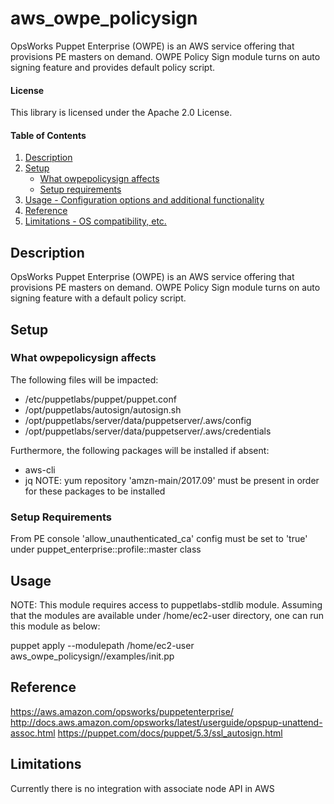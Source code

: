 
# aws_owpe_policysign

OpsWorks Puppet Enterprise (OWPE) is an AWS service offering that provisions PE masters on demand. OWPE Policy Sign module turns on auto signing feature and provides default policy script.

#### License
This library is licensed under the Apache 2.0 License.

#### Table of Contents

1. [Description](#description)
2. [Setup](#setup)
    * [What owpepolicysign affects](#what-owpepolicysign-affects)
    * [Setup requirements](#setup-requirements)
3. [Usage - Configuration options and additional functionality](#usage)
4. [Reference](#reference)
5. [Limitations - OS compatibility, etc.](#limitations)

## Description

OpsWorks Puppet Enterprise (OWPE) is an AWS service offering that provisions PE masters on demand.  OWPE Policy Sign module turns on auto signing feature with a default policy script.

## Setup

### What owpepolicysign affects

The following files will be impacted:
* /etc/puppetlabs/puppet/puppet.conf
* /opt/puppetlabs/autosign/autosign.sh
* /opt/puppetlabs/server/data/puppetserver/.aws/config
* /opt/puppetlabs/server/data/puppetserver/.aws/credentials

Furthermore, the following packages will be installed if absent:
* aws-cli
* jq
NOTE: yum repository 'amzn-main/2017.09' must be present in order for these packages to be installed

### Setup Requirements

From PE console 'allow_unauthenticated_ca' config must be set to 'true' under puppet_enterprise::profile::master class

## Usage
NOTE: This module requires access to puppetlabs-stdlib module. Assuming that the modules are available under /home/ec2-user directory, one can run this module as below:

puppet apply  --modulepath /home/ec2-user aws_owpe_policysign//examples/init.pp

## Reference

https://aws.amazon.com/opsworks/puppetenterprise/
http://docs.aws.amazon.com/opsworks/latest/userguide/opspup-unattend-assoc.html
https://puppet.com/docs/puppet/5.3/ssl_autosign.html

## Limitations

Currently there is no integration with associate node API in AWS
